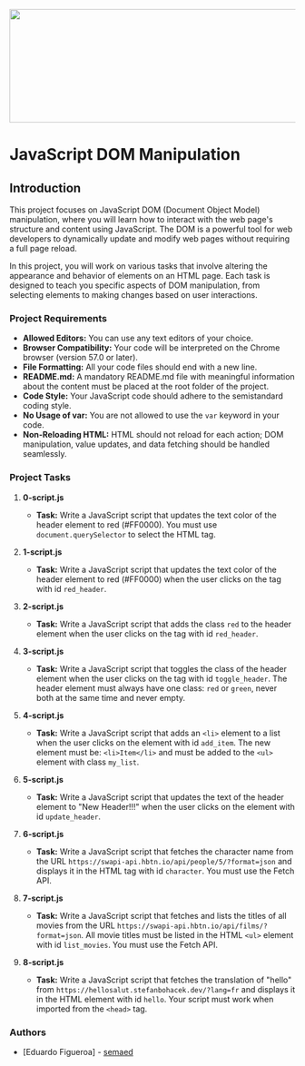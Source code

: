 <p align="center">
  <img src="js.gif" width="650" height="200">
</p>

# JavaScript DOM Manipulation

## Introduction

This project focuses on JavaScript DOM (Document Object Model) manipulation, where you will learn how to interact with the web page's structure and content using JavaScript. The DOM is a powerful tool for web developers to dynamically update and modify web pages without requiring a full page reload.

In this project, you will work on various tasks that involve altering the appearance and behavior of elements on an HTML page. Each task is designed to teach you specific aspects of DOM manipulation, from selecting elements to making changes based on user interactions.

### Project Requirements

- **Allowed Editors:** You can use any text editors of your choice.
- **Browser Compatibility:** Your code will be interpreted on the Chrome browser (version 57.0 or later).
- **File Formatting:** All your code files should end with a new line.
- **README.md:** A mandatory README.md file with meaningful information about the content must be placed at the root folder of the project.
- **Code Style:** Your JavaScript code should adhere to the semistandard coding style.
- **No Usage of var:** You are not allowed to use the `var` keyword in your code.
- **Non-Reloading HTML:** HTML should not reload for each action; DOM manipulation, value updates, and data fetching should be handled seamlessly.

### Project Tasks

1. **0-script.js**
   - **Task:** Write a JavaScript script that updates the text color of the header element to red (#FF0000). You must use `document.querySelector` to select the HTML tag.

2. **1-script.js**
   - **Task:** Write a JavaScript script that updates the text color of the header element to red (#FF0000) when the user clicks on the tag with id `red_header`.

3. **2-script.js**
   - **Task:** Write a JavaScript script that adds the class `red` to the header element when the user clicks on the tag with id `red_header`.

4. **3-script.js**
   - **Task:** Write a JavaScript script that toggles the class of the header element when the user clicks on the tag with id `toggle_header`. The header element must always have one class: `red` or `green`, never both at the same time and never empty.

5. **4-script.js**
   - **Task:** Write a JavaScript script that adds an `<li>` element to a list when the user clicks on the element with id `add_item`. The new element must be: `<li>Item</li>` and must be added to the `<ul>` element with class `my_list`.

6. **5-script.js**
   - **Task:** Write a JavaScript script that updates the text of the header element to "New Header!!!" when the user clicks on the element with id `update_header`.

7. **6-script.js**
   - **Task:** Write a JavaScript script that fetches the character name from the URL `https://swapi-api.hbtn.io/api/people/5/?format=json` and displays it in the HTML tag with id `character`. You must use the Fetch API.

8. **7-script.js**
   - **Task:** Write a JavaScript script that fetches and lists the titles of all movies from the URL `https://swapi-api.hbtn.io/api/films/?format=json`. All movie titles must be listed in the HTML `<ul>` element with id `list_movies`. You must use the Fetch API.

9. **8-script.js**
   - **Task:** Write a JavaScript script that fetches the translation of "hello" from `https://hellosalut.stefanbohacek.dev/?lang=fr` and displays it in the HTML element with id `hello`. Your script must work when imported from the `<head>` tag.

### Authors

- [Eduardo Figueroa] - [semaed](https://github.com/semaed)


